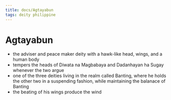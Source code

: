 ```yaml
---
title: docs/Agtayabun
tags: deity philippine
---
```


# Agtayabun
- the adviser and peace maker deity with a hawk-like head, wings, and a human body
- tempers the heads of Diwata na Magbabaya and Dadanhayan ha Sugay whenever the two argue
- one of the three deities living in the realm called Banting, where he holds the other two in a suspending fashion, while maintaining the balanace of Banting
- the beating of his wings produce the wind